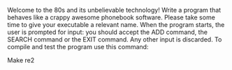 Welcome to the 80s and its unbelievable technology! Write a program that behaves like a crappy awesome phonebook software. Please take some time to give your executable a relevant name. When the program starts, the user is prompted for input: you should accept the ADD command, the SEARCH command or the EXIT command. Any other input is discarded. To compile and test the program use this command:

Make re2
